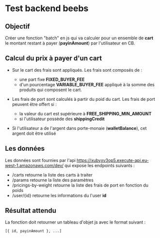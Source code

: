 # Test backend beebs

## Objectif 

Créer une fonction "batch" en js qui va calculer pour un ensemble de **cart** le montant restant à payer (**payinAmount**) par l'utilisateur en CB.

## Calcul du prix à payer d'un **cart**

- Sur le cart des frais sont appliqués. Les frais sont composés de :
  - une part fixe **FIXED_BUYER_FEE**
  - d'un pourcentage **VARIABLE_BUYER_FEE** appliqué à la somme des produits qui composent le cart.

- Les frais de port sont calculés à partir du poid du cart. Les frais de port peuvent être offert si :
  - la valeur du cart est supérieure à **FREE_SHIPPING_MIN_AMOUNT** 
  - si l'utilisateur possède des **shippingCredit**

- Si l'utilisateur a de l'argent dans porte-monaie (**walletBalance**), cet argent doit être utilisé

## Les données

Les données sont fournies par l'api https://xubyxv3op5.execute-api.eu-west-1.amazonaws.com/dev/ qui expose les endpoints suivants :

- /carts  retourne la liste des carts à traiter
- /params retourne la liste des paramètres 
- /pricings-by-weight retourne la liste des frais de port en fonction du poids
- /user/{id} retourne les informations du l'user **id**

## Résultat attendu 

La fonction doit retourner un tableau d'objet js avec le format suivant : 

```
[{ id, payinAmount }, ...]
```
